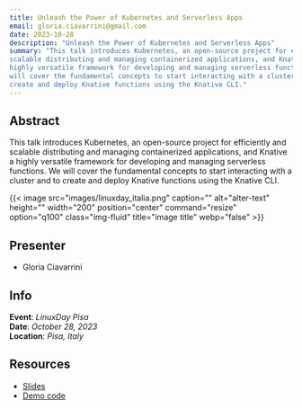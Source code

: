 ```yaml
---
title: Unleash the Power of Kubernetes and Serverless Apps
email: gloria.ciavarrini@gmail.com
date: 2023-10-28
description: "Unleash the Power of Kubernetes and Serverless Apps"
summary: "This talk introduces Kubernetes, an open-source project for efficiently and
scalable distributing and managing containerized applications, and Knative a
highly versatile framework for developing and managing serverless functions. We
will cover the fundamental concepts to start interacting with a cluster and to
create and deploy Knative functions using the Knative CLI."
---
```



## Abstract
This talk introduces Kubernetes, an open-source project for efficiently and
scalable distributing and managing containerized applications, and Knative a
highly versatile framework for developing and managing serverless functions. We
will cover the fundamental concepts to start interacting with a cluster and to
create and deploy Knative functions using the Knative CLI.


{{< image src="images/linuxday_italia.png" caption="" alt="alter-text" height="" width="200" position="center" command="resize" option="q100" class="img-fluid" title="image title"  webp="false" >}}

## Presenter
* Gloria Ciavarrini

## Info

**Event**: _LinuxDay Pisa_\
**Date**: _October 28, 2023_\
**Location**: _Pisa, Italy_

## Resources

* [Slides](https://github.com/gciavarrini/linuxday-2023/blob/main/kubernetes/slides/KubernetesAndServerlessApps.pdf)
* [Demo code](https://github.com/gciavarrini/linuxday-2023/tree/main/kubernetes)
